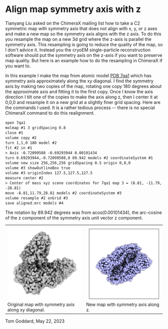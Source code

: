 # Align map symmetry axis with z

Tianyang Liu asked on the ChimeraX mailing list how to take a C2 symmetric map with symmetry axis that does not align with x, y, or z axes and make a new map so the symmetry axis aligns with the z axis.  To do this you resample the map on a new 3d grid where the z-axis is parallel the symmetry axis.  This resampling is going to reduce the quality of the map, so I don't advice it.  Instead you the cryoEM single-particle reconstruction software should put the symmetry axis on the z-axis if you want to preserve map quality.  But here is an example how to do the resampling in ChimeraX if you want to.

In this example I make the map from atomic model [PDB 7qa1](https://www.rcsb.org/structure/7QA1) which has symmetry axis approximately along the xy diagonal.  I find the symmetry axis by making two copies of the map, rotating one copy 180 degrees about the approximate axis and fitting it to the first copy.  Once I know the axis direction I tilt one of the copies to make the axis along z, then I center it at 0,0,0 and resample it on a new grid at a slightly finer grid spacing.  Here are the commands I used.  It is a rather tedious process -- there is no special ChimeraX command to do this realignment.

    open 7qa1
    molmap #1 3 gridSpacing 0.8
    close #1
    volume copy #2
    turn 1,1,0 180 model #2
    fit #2 in #1
    > Axis -0.72099508 -0.69293944 0.00101434
    turn 0.69293944,-0.72099508,0 89.942 models #2 coordinateSystem #1
    volume new size 256,256,256 gridSpacing 0.5 origin 0,0,0
    volume #3 showOutlineBox true
    volume #3 originIndex 127.5,127.5,127.5
    measure center #2
    > Center of mass xyz scene coordinates for 7qa1 map 3 = (8.81, -11.79, -28.81)
    move -8.81,11.79,28.81 models #2 coordinateSystem #3
    volume resample #2 onGrid #3
    save aligned.mrc models #4
    
The rotation by 89.942 degrees was from acos(0.00101434), the arc-cosine of the z component of the symmetry axis unit vector z component.

<table>
<tr>
<td><img src="7qa1_map.jpg"><br>Original map with symmetry axis along xy diagonal.</td>
<td><img src="7qa1_map_aligned.jpg"><br>New map with symmetry axis along z.</td>
</tr>
</table>

Tom Goddard, May 22, 2023

